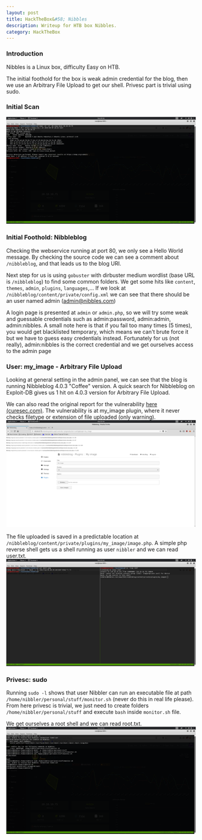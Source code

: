 ```yaml
---
layout: post
title: HackTheBox&#58; Nibbles
description: Writeup for HTB box Nibbles.
category: HackTheBox
---
```


### Introduction

Nibbles is a Linux box, difficulty Easy on HTB.

The initial foothold for the box is weak admin credential for the blog, then we use an Arbitrary File Upload to get our shell.
Privesc part is trivial using sudo.

### Initial Scan

![Nibbles-1](/resources/Nibbles-1.png)

### Initial Foothold: Nibbleblog

Checking the webservice running at port 80, we only see a Hello World message.
By checking the source code we can see a comment about `/nibbleblog`, and that leads us to the blog URI.

Next step for us is using `gobuster` with dirbuster medium wordlist (base URL is `/nibbleblog`) to find some common folders.
We get some hits like `content`, `themes`, `admin`, `plugins`, `languages`,...
If we look at `/nibbleblog/content/private/config.xml` we can see that there should be an user named admin (admin@nibbles.com)

A login page is presented at `admin` or `admin.php`, so we will try some weak and guessable credentials such as admin:password, admin:admin, admin:nibbles.
A small note here is that if you fail too many times (5 times), you would get blacklisted temporary, which means we can't brute force it but we have to guess easy credentials instead.
Fortunately for us (not really), admin:nibbles is the correct credential and we get ourselves access to the admin page

### User: my\_image - Arbitrary File Upload

Looking at general setting in the admin panel, we can see that the blog is running Nibbleblog 4.0.3 "Coffee" version.
A quick search for Nibbleblog on Exploit-DB gives us 1 hit on 4.0.3 version for Arbitrary File Upload.

We can also read the original report for the vulnerability [here (curesec.com)](https://curesec.com/blog/article/blog/NibbleBlog-403-Code-Execution-47.html).
The vulnerability is at my\_image plugin, where it never checks filetype or extension of file uploaded (only warning).
![Nibbles-2](/resources/Nibbles-2.png)

The file uploaded is saved in a predictable location at `/nibbleblog/content/private/plugins/my_image/image.php`.
A simple php reverse shell gets us a shell running as user `nibbler` and we can read user.txt.
![Nibbles-3](/resources/Nibbles-3.png)

### Privesc: sudo

Running `sudo -l` shows that user Nibbler can run an executable file at path `/home/nibbler/personal/stuff/monitor.sh` (never do this in real life please).
From here privesc is trivial, we just need to create folders `/home/nibbler/personal/stuff` and execute `bash` inside `monitor.sh` file.

We get ourselves a root shell and we can read root.txt.
![Nibbles-4](/resources/Nibbles-4.png)
